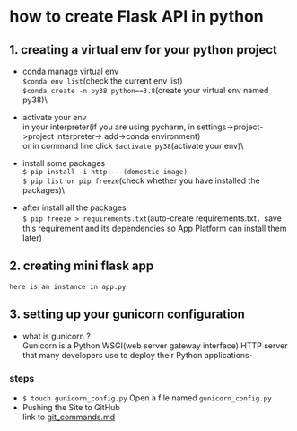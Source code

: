 # how to create Flask API in python
## 1. creating a virtual env for your python project
- conda manage virtual env\
    `$conda env list`(check the current env list)\
    `$conda create -n py38 python==3.8`(create your virtual env named py38)\
- activate your env\
    in your interpreter(if you are using pycharm, in settings->project->project interpreter-> add->conda environment)\
    or in command line click `$activate py38`(activate your env)\
- install some packages\
    `$ pip install -i http:---(domestic image)`\
    `$ pip list or pip freeze`(check whether you have installed the packages)\
  
- after install all the packages\
    `$ pip freeze > requirements.txt`(auto-create requirements.txt，save this requirement and its dependencies so App Platform can install them later)
        
## 2. creating mini flask app
    here is an instance in app.py


## 3. setting up your gunicorn configuration
- what is gunicorn ?\
    Gunicorn is a Python WSGI(web server gateway interface) HTTP server that many developers use to deploy their Python applications\-
  
### steps
  - `$ touch gunicorn_config.py` Open a file named `gunicorn_config.py`
  - Pushing the Site to GitHub\
    link to  [git_commands.md](../git/git_commands.md) 
  
    
    
  
  